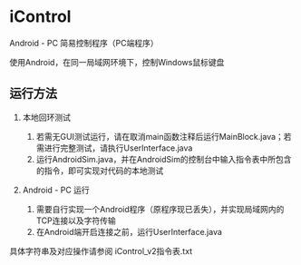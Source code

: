 # iControl
Android - PC 简易控制程序（PC端程序）

使用Android，在同一局域网环境下，控制Windows鼠标键盘

## 运行方法
1. 本地回环测试
    1. 若需无GUI测试运行，请在取消main函数注释后运行MainBlock.java；若需进行完整测试，请执行UserInterface.java
    2. 运行AndroidSim.java，并在AndroidSim的控制台中输入指令表中所包含的指令，即可实现对代码的本地测试

2. Android - PC 运行
    1. 需要自行实现一个Android程序（原程序现已丢失），并实现局域网内的TCP连接以及字符传输
    2. 在Android端开启连接之前，运行UserInterface.java

具体字符串及对应操作请参阅 iControl_v2指令表.txt